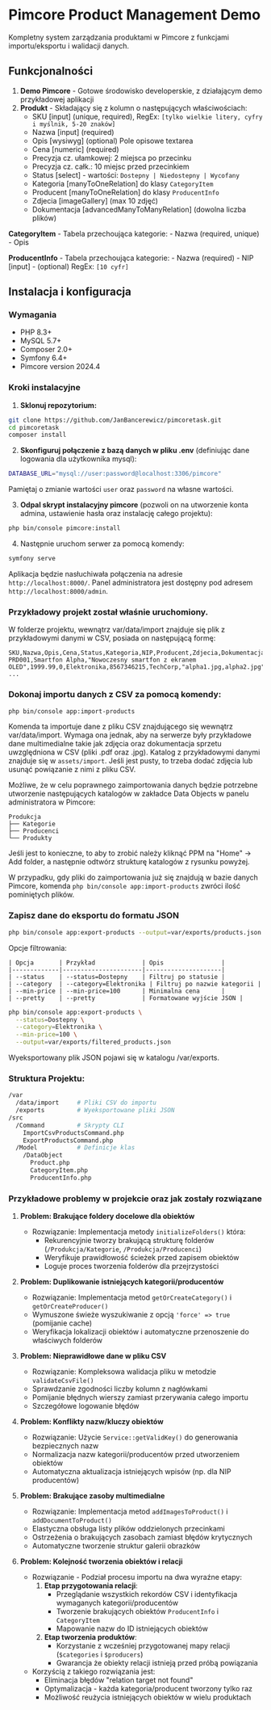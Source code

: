 # Pimcore Product Management Demo

Kompletny system zarządzania produktami w Pimcore z funkcjami importu/eksportu i walidacji danych.

## Funkcjonalności

1. **Demo Pimcore** - Gotowe środowisko developerskie, z działającym demo przykładowej aplikacji 
2. **Produkt** - Składający się z kolumn o następujących właściwościach:
   - SKU [input] (unique, required), RegEx: `[tylko wielkie litery, cyfry i myślnik, 5-20 znaków]`
   - Nazwa [input] (required) 
   - Opis [wysiwyg] (optional) Pole opisowe textarea
   - Cena [numeric] (required)
    - Precyzja cz. ułamkowej: 2 miejsca po przecinku
    - Precyzja cz. całk.: 10 miejsc przed przecinkiem
   - Status [select] - wartości: `Dostepny | Niedostepny | Wycofany`
   - Kategoria [manyToOneRelation] do klasy `CategoryItem`
   - Producent [manyToOneRelation] do klasy `ProducentInfo`
   - Zdjecia [imageGallery] (max 10 zdjęć)
   - Dokumentacja [advancedManyToManyRelation] (dowolna liczba plików)

**CategoryItem** - Tabela przechoująca kategorie:
    - Nazwa (required, unique) 
    - Opis

**ProducentInfo** - Tabela przechoująca kategorie:
    - Nazwa (required) 
    - NIP [input] - (optional) RegEx: `[10 cyfr]`


## Instalacja i konfiguracja

### Wymagania
- PHP 8.3+
- MySQL 5.7+
- Composer 2.0+
- Symfony 6.4+
- Pimcore version 2024.4

### Kroki instalacyjne

1. **Sklonuj repozytorium:**
```bash
git clone https://github.com/JanBancerewicz/pimcoretask.git
cd pimcoretask
composer install
```

2. **Skonfiguruj połączenie z bazą danych w pliku .env** (definiując dane logowania dla użytkownika mysql):
```bash
DATABASE_URL="mysql://user:password@localhost:3306/pimcore"
```
Pamiętaj o zmianie wartości `user` oraz `password` na własne wartości.


3. **Odpal skrypt instalacyjny pimcore** (pozwoli on na utworzenie konta admina, ustawienie hasła oraz instalację całego projektu):
```bash
php bin/console pimcore:install
```

4. Następnie uruchom serwer za pomocą komendy:
```bash
symfony serve
```
Aplikacja będzie nasłuchiwała połączenia na adresie `http://localhost:8000/`. Panel administratora jest dostępny pod adresem `http://localhost:8000/admin`.

### Przykładowy projekt został właśnie uruchomiony.


W folderze projektu, wewnątrz var/data/import znajduje się plik z przykładowymi danymi w CSV, posiada on następującą formę:
```csv
SKU,Nazwa,Opis,Cena,Status,Kategoria,NIP,Producent,Zdjecia,Dokumentacja
PRD001,Smartfon Alpha,"Nowoczesny smartfon z ekranem OLED",1999.99,0,Elektronika,8567346215,TechCorp,"alpha1.jpg,alpha2.jpg","alpha_manual.pdf"
...
```

### Dokonaj importu danych z CSV za pomocą komendy:

```bash
php bin/console app:import-products
```
Komenda ta importuje dane z pliku CSV znajdującego się wewnątrz var/data/import. Wymaga ona jednak, aby na serwerze były przykładowe dane multimedialne takie jak zdjęcia oraz dokumentacja sprzetu uwzględniona w CSV (pliki .pdf oraz .jpg). Katalog z przykładowymi danymi znajduje się w `assets/import`. Jeśli jest pusty, to trzeba dodać zdjęcia lub usunąć powiązanie z nimi z pliku CSV.

Możliwe, że w celu poprawnego zaimportowania danych będzie potrzebne utworzenie następujących katalogów w zakładce Data Objects w panelu administratora w Pimcore:

```ngnix
Produkcja
├── Kategorie
├── Producenci
└── Produkty
```
Jeśli jest to konieczne, to aby to zrobić należy kliknąć PPM na "Home" -> Add folder, a następnie odtwórz strukturę katalogów z rysunku powyżej.

W przypadku, gdy pliki do zaimportowania już się znajdują w bazie danych Pimcore, komenda `php bin/console app:import-products` zwróci ilość pominiętych plików.


### Zapisz dane do eksportu do formatu JSON
```bash
php bin/console app:export-products --output=var/exports/products.json
```

Opcje filtrowania:
```
| Opcja       | Przykład             | Opis                |
|-------------|----------------------|---------------------|
| --status    | --status=Dostepny    | Filtruj po statusie |
| --category  | --category=Elektronika | Filtruj po nazwie kategorii |
| --min-price | --min-price=100      | Minimalna cena      |
| --pretty    | --pretty             | Formatowane wyjście JSON |
```

```bash
php bin/console app:export-products \
  --status=Dostepny \
  --category=Elektronika \
  --min-price=100 \
  --output=var/exports/filtered_products.json
```
Wyeksportowany plik JSON pojawi się w katalogu /var/exports.

### Struktura Projektu:

```bash
/var
  /data/import     # Pliki CSV do importu
  /exports         # Wyeksportowane pliki JSON
/src
  /Command         # Skrypty CLI
    ImportCsvProductsCommand.php
    ExportProductsCommand.php
  /Model           # Definicje klas
    /DataObject
      Product.php
      CategoryItem.php
      ProducentInfo.php
```


### Przykładowe problemy w projekcie oraz jak zostały rozwiązane

1. **Problem: Brakujące foldery docelowe dla obiektów**
   - Rozwiązanie: Implementacja metody `initializeFolders()` która:
     - Rekurencyjnie tworzy brakującą strukturę folderów (`/Produkcja/Kategorie`, `/Produkcja/Producenci`)
     - Weryfikuje prawidłowość ścieżek przed zapisem obiektów
     - Loguje proces tworzenia folderów dla przejrzystości

2. **Problem: Duplikowanie istniejących kategorii/producentów**
     - Rozwiązanie: Implementacja metod `getOrCreateCategory()` i `getOrCreateProducer()`
     - Wymuszone świeże wyszukiwanie z opcją `'force' => true` (pomijanie cache)
     - Weryfikacja lokalizacji obiektów i automatyczne przenoszenie do właściwych folderów

3. **Problem: Nieprawidłowe dane w pliku CSV**
    - Rozwiązanie: Kompleksowa walidacja pliku w metodzie `validateCsvFile()`
    - Sprawdzanie zgodności liczby kolumn z nagłówkami
    - Pomijanie błędnych wierszy zamiast przerywania całego importu
    - Szczegółowe logowanie błędów

4. **Problem: Konflikty nazw/kluczy obiektów**
    - Rozwiązanie: Użycie `Service::getValidKey()` do generowania bezpiecznych nazw
    - Normalizacja nazw kategorii/producentów przed utworzeniem obiektów
    - Automatyczna aktualizacja istniejących wpisów (np. dla NIP producentów)

5. **Problem: Brakujące zasoby multimedialne**
    - Rozwiązanie: Implementacja metod `addImagesToProduct()` i `addDocumentToProduct()`
    - Elastyczna obsługa listy plików oddzielonych przecinkami
    - Ostrzeżenia o brakujących zasobach zamiast błędów krytycznych
    - Automatyczne tworzenie struktur galerii obrazków

6. **Problem: Kolejność tworzenia obiektów i relacji**
    - Rozwiązanie - Podział procesu importu na dwa wyraźne etapy:
       1. **Etap przygotowania relacji**:
          - Przeglądanie wszystkich rekordów CSV i identyfikacja wymaganych kategorii/producentów
          - Tworzenie brakujących obiektów `ProducentInfo` i `CategoryItem`
          - Mapowanie nazw do ID istniejących obiektów
       2. **Etap tworzenia produktów**:
          - Korzystanie z wcześniej przygotowanej mapy relacji (`$categories` i `$producers`)
          - Gwarancja że obiekty relacji istnieją przed próbą powiązania
   - Korzyścią z takiego rozwiązania jest:
     - Eliminacja błędów "relation target not found"
     - Optymalizacja - każda kategoria/producent tworzony tylko raz
     - Możliwość reużycia istniejących obiektów w wielu produktach
